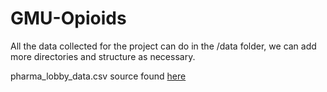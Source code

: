 # GMU-Opioids
All the data collected for the project can do in the /data folder, we can add more directories and structure as necessary.

pharma_lobby_data.csv source found [here](https://www.opensecrets.org/lobby/indusclient.php?id=H04&year=2017)
